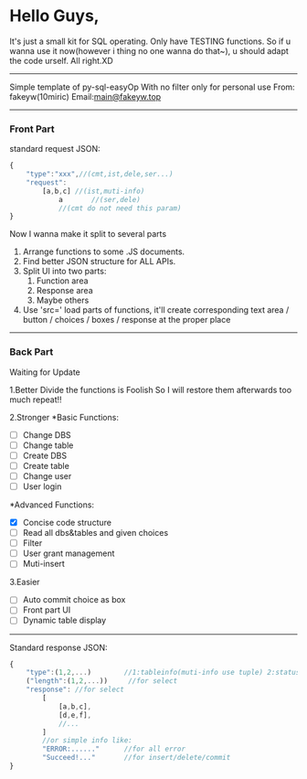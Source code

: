 # Hello Guys,

It's just a small kit for SQL operating.
Only have TESTING functions.
So if u wanna use it now(however i thing no one wanna do that~),
u should adapt the code urself.
All right.XD

-----------

Simple template of py-sql-easyOp 
With no filter
only for personal use
From: fakeyw(10miric)
Email:main@fakeyw.top

------

### Front Part

standard request JSON:

```javascript
{
	"type":"xxx",//(cmt,ist,dele,ser...)
	"request":	
  		[a,b,c]	//(ist,muti-info)
			a  		//(ser,dele)
			//(cmt do not need this param)
}
```

Now I wanna make it split to several parts

1. Arrange functions to some .JS documents.
2. Find better JSON structure for ALL APIs.
3. Split UI into two parts: 
   1. Function area
   2. Response area
   3. Maybe others
4. Use 'src=' load parts of functions, it'll create corresponding text area / button / choices / boxes / response at the proper place

--------

### Back Part

Waiting for Update

1.Better
Divide the functions is Foolish
So I will restore them afterwards
too much repeat!!

2.Stronger
*Basic Functions:

- [ ] Change DBS
- [ ] Change table
- [ ] Create DBS
- [ ] Create table
- [ ] Change user
- [ ] User login

*Advanced Functions:

- [x] Concise code structure					
- [ ] Read all dbs&tables and given choices
- [ ] Filter
- [ ] User grant management
- [ ] Muti-insert

3.Easier

- [ ] Auto commit choice as box
- [ ] Front part UI
- [ ] Dynamic table display

------------
Standard response JSON:

```javascript
{
	"type":(1,2,...)		//1:tableinfo(muti-info use tuple) 2:status info(onr sentence)
	("length":(1,2,...))	 //for select
	"response": //for select
		[
			[a,b,c],
			[d,e,f],
			//...
		]
		//or simple info like:
		"ERROR:......"  	//for all error
		"Succeed!..."		//for insert/delete/commit
}
```
